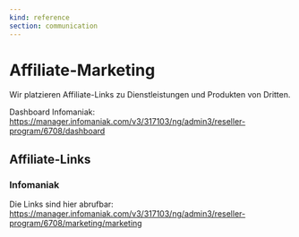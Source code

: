 ```yaml
---
kind: reference
section: communication
---
```


# Affiliate-Marketing

Wir platzieren Affiliate-Links zu Dienstleistungen und Produkten von Dritten.

Dashboard Infomaniak: <https://manager.infomaniak.com/v3/317103/ng/admin3/reseller-program/6708/dashboard>

## Affiliate-Links

### Infomaniak

Die Links sind hier abrufbar: <https://manager.infomaniak.com/v3/317103/ng/admin3/reseller-program/6708/marketing/marketing>
